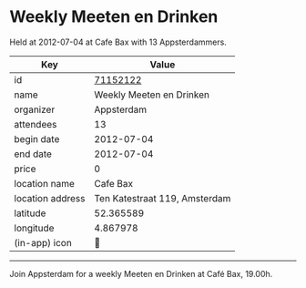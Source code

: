 # Weekly Meeten en Drinken
Held at 2012-07-04 at Cafe Bax with 13 Appsterdammers.
        
|Key|Value
|---|---|
|id|[71152122](https://www.meetup.com/appsterdam/events/71152122/)|
|name|Weekly Meeten en Drinken|
|organizer|Appsterdam|
|attendees|13|
|begin date|2012-07-04|
|end date|2012-07-04|
|price|0|
|location name|Cafe Bax|
|location address|Ten Katestraat 119, Amsterdam|
|latitude|52.365589|
|longitude|4.867978|
|(in-app) icon|🍺|

---

Join Appsterdam for a weekly Meeten en Drinken at Café Bax, 19.00h.


